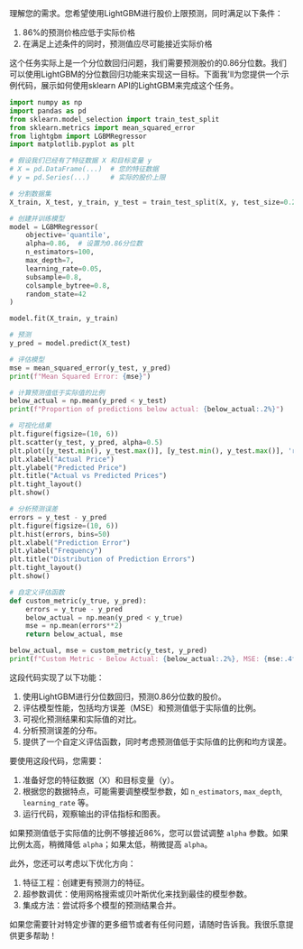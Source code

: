 理解您的需求。您希望使用LightGBM进行股价上限预测，同时满足以下条件：

1. 86%的预测价格应低于实际价格
2. 在满足上述条件的同时，预测值应尽可能接近实际价格

这个任务实际上是一个分位数回归问题，我们需要预测股价的0.86分位数。我们可以使用LightGBM的分位数回归功能来实现这一目标。下面我'll为您提供一个示例代码，展示如何使用sklearn API的LightGBM来完成这个任务。



```python
import numpy as np
import pandas as pd
from sklearn.model_selection import train_test_split
from sklearn.metrics import mean_squared_error
from lightgbm import LGBMRegressor
import matplotlib.pyplot as plt

# 假设我们已经有了特征数据 X 和目标变量 y
# X = pd.DataFrame(...)  # 您的特征数据
# y = pd.Series(...)     # 实际的股价上限

# 分割数据集
X_train, X_test, y_train, y_test = train_test_split(X, y, test_size=0.2, random_state=42)

# 创建并训练模型
model = LGBMRegressor(
    objective='quantile',
    alpha=0.86,  # 设置为0.86分位数
    n_estimators=100,
    max_depth=7,
    learning_rate=0.05,
    subsample=0.8,
    colsample_bytree=0.8,
    random_state=42
)

model.fit(X_train, y_train)

# 预测
y_pred = model.predict(X_test)

# 评估模型
mse = mean_squared_error(y_test, y_pred)
print(f"Mean Squared Error: {mse}")

# 计算预测值低于实际值的比例
below_actual = np.mean(y_pred < y_test)
print(f"Proportion of predictions below actual: {below_actual:.2%}")

# 可视化结果
plt.figure(figsize=(10, 6))
plt.scatter(y_test, y_pred, alpha=0.5)
plt.plot([y_test.min(), y_test.max()], [y_test.min(), y_test.max()], 'r--', lw=2)
plt.xlabel("Actual Price")
plt.ylabel("Predicted Price")
plt.title("Actual vs Predicted Prices")
plt.tight_layout()
plt.show()

# 分析预测误差
errors = y_test - y_pred
plt.figure(figsize=(10, 6))
plt.hist(errors, bins=50)
plt.xlabel("Prediction Error")
plt.ylabel("Frequency")
plt.title("Distribution of Prediction Errors")
plt.tight_layout()
plt.show()

# 自定义评估函数
def custom_metric(y_true, y_pred):
    errors = y_true - y_pred
    below_actual = np.mean(y_pred < y_true)
    mse = np.mean(errors**2)
    return below_actual, mse

below_actual, mse = custom_metric(y_test, y_pred)
print(f"Custom Metric - Below Actual: {below_actual:.2%}, MSE: {mse:.4f}")

```

这段代码实现了以下功能：

1. 使用LightGBM进行分位数回归，预测0.86分位数的股价。
2. 评估模型性能，包括均方误差（MSE）和预测值低于实际值的比例。
3. 可视化预测结果和实际值的对比。
4. 分析预测误差的分布。
5. 提供了一个自定义评估函数，同时考虑预测值低于实际值的比例和均方误差。

要使用这段代码，您需要：

1. 准备好您的特征数据（X）和目标变量（y）。
2. 根据您的数据特点，可能需要调整模型参数，如 `n_estimators`, `max_depth`, `learning_rate` 等。
3. 运行代码，观察输出的评估指标和图表。

如果预测值低于实际值的比例不够接近86%，您可以尝试调整 `alpha` 参数。如果比例太高，稍微降低 `alpha`；如果太低，稍微提高 `alpha`。

此外，您还可以考虑以下优化方向：

1. 特征工程：创建更有预测力的特征。
2. 超参数调优：使用网格搜索或贝叶斯优化来找到最佳的模型参数。
3. 集成方法：尝试将多个模型的预测结果合并。

如果您需要针对特定步骤的更多细节或者有任何问题，请随时告诉我。我很乐意提供更多帮助！